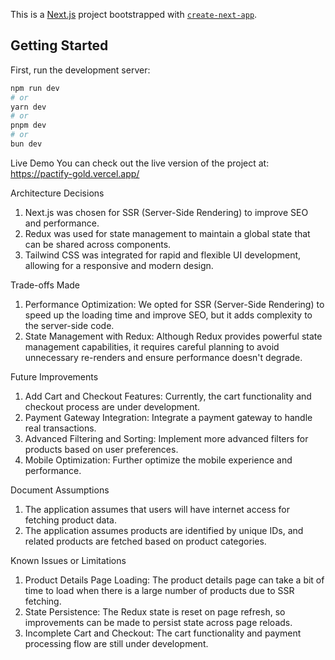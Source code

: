 This is a [Next.js](https://nextjs.org) project bootstrapped with [`create-next-app`](https://nextjs.org/docs/app/api-reference/cli/create-next-app).

## Getting Started

First, run the development server:

```bash
npm run dev
# or
yarn dev
# or
pnpm dev
# or
bun dev
```

Live Demo
You can check out the live version of the project at:
https://pactify-gold.vercel.app/

Architecture Decisions

1. Next.js was chosen for SSR (Server-Side Rendering) to improve SEO and performance.
2. Redux was used for state management to maintain a global state that can be shared across components.
3. Tailwind CSS was integrated for rapid and flexible UI development, allowing for a responsive and modern design.

Trade-offs Made

1. Performance Optimization: We opted for SSR (Server-Side Rendering) to speed up the loading time and improve SEO, but it adds complexity to the server-side code.
2. State Management with Redux: Although Redux provides powerful state management capabilities, it requires careful planning to avoid unnecessary re-renders and ensure performance doesn't degrade.

Future Improvements

1. Add Cart and Checkout Features: Currently, the cart functionality and checkout process are under development.
2. Payment Gateway Integration: Integrate a payment gateway to handle real transactions.
3. Advanced Filtering and Sorting: Implement more advanced filters for products based on user preferences.
4. Mobile Optimization: Further optimize the mobile experience and performance.

Document Assumptions

1. The application assumes that users will have internet access for fetching product data.
2. The application assumes products are identified by unique IDs, and related products are fetched based on product categories.

Known Issues or Limitations

1. Product Details Page Loading: The product details page can take a bit of time to load when there is a large number of products due to SSR fetching.
2. State Persistence: The Redux state is reset on page refresh, so improvements can be made to persist state across page reloads.
3. Incomplete Cart and Checkout: The cart functionality and payment processing flow are still under development.
